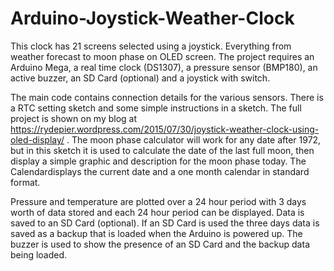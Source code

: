 # Arduino-Joystick-Weather-Clock
This clock has 21 screens selected using a joystick. Everything from weather forecast to moon phase on OLED screen. The project requires an Arduino Mega, a real time clock (DS1307), a pressure sensor (BMP180), an active buzzer, an SD Card (optional) and a joystick with switch.

The main code contains connection details for the various sensors. There is a RTC setting sketch and some simple instructions in a sketch. The full project is shown on my blog at  https://rydepier.wordpress.com/2015/07/30/joystick-weather-clock-using-oled-display/ . The moon phase calculator will work for any date after 1972, but in this sketch it is used to calculate the date of the last full moon, then display a simple graphic and description for the moon phase today. The Calendardisplays the current date and a one month calendar in standard format.

Pressure and temperature are plotted over a 24 hour period with 3 days worth of data stored and each 24 hour period can be displayed. Data is saved to an SD Card (optional). If an SD Card is used the three days data is saved as a backup that is loaded when the Arduino is powered up. The buzzer is used to show the presence of an SD Card and the backup data being loaded.
